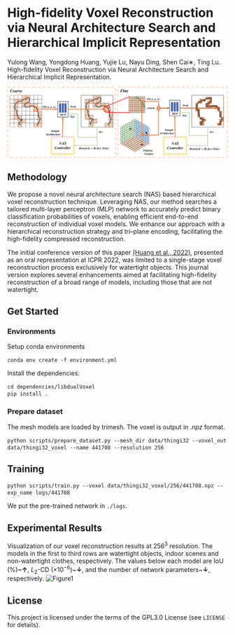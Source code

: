 # High-fidelity Voxel Reconstruction via Neural Architecture Search and Hierarchical Implicit Representation

Yulong Wang, Yongdong Huang, Yujie Lu, Nayu Ding, Shen Cai∗, Ting Lu. High-fidelity Voxel Reconstruction via Neural Architecture Search and Hierarchical Implicit Representation.

![Figure2](figure/Figure2.png)



## Methodology

We propose a novel neural architecture search (NAS) based hierarchical voxel reconstruction technique. Leveraging NAS, our method searches a tailored multi-layer perceptron (MLP) network to accurately predict binary classification probabilities of voxels, enabling efficient end-to-end reconstruction of individual voxel models. We enhance our approach with a hierarchical reconstruction strategy and tri–plane encoding, facilitating the high-fidelity compressed reconstruction. 

The initial conference version of this paper [(Huang et al., 2022)](https://github.com/cscvlab/VoxelReconstruction-NAS), presented as an oral representation at ICPR 2022, was limited to a single-stage voxel reconstruction process exclusively for watertight objects. This journal version explores several enhancements aimed at facilitating high-fidelity reconstruction of a broad range of models, including those that are not watertight.

## Get Started

### Environments

Setup conda environments

```shell
conda env create -f environment.yml
```

Install the dependencies:

```shell
cd dependencies/libdualVoxel
pip install .
```

### Prepare dataset

The mesh models are loaded by trimesh. The voxel is output in *.npz* format.

```shell
python scripts/prepare_dataset.py --mesh_dir data/thingi32 --voxel_out data/thingi32_voxel --name 441708 --resolution 256
```

## Training

```shell
python scripts/train.py --voxel data/thingi32_voxel/256/441708.npz --exp_name logs/441708
```

We put the pre-trained network in `./logs`.



## Experimental Results
Visualization of our voxel reconstruction results at $256^3$ resolution. The models in the first to third rows are watertight objects, indoor scenes and non-watertight clothes, respectively. The values below each model are IoU (\%)~$\bm{\uparrow}$, $\textit{L}_2$-CD ($\times$$10^{-6}$)~$\bm{\downarrow}$, and the number of network parameters~$\bm\downarrow$, respectively.
![Figure1](figure/Figure1.png)



## License

This project is licensed under the terms of the GPL3.0 License (see `LICENSE` for details).



